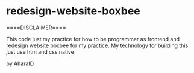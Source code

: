 # redesign-website-boxbee
====DISCLAIMER====

This code just my practice for how to be programmer as frontend and redesign website boxbee for my practice. My technology for building this just use htm and css native

by AharaID
